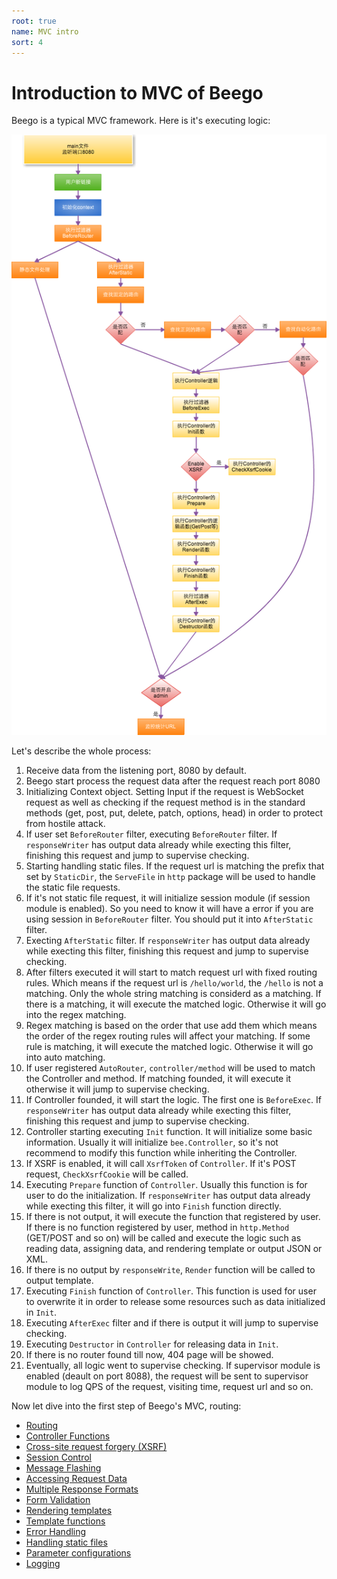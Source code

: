 ```yaml
---
root: true
name: MVC intro
sort: 4
---
```


# Introduction to MVC of Beego
Beego is a typical MVC framework. Here is it's executing logic:

![](../images/detail.png)

Let's describe the whole process:

1. Receive data from the listening port, 8080 by default.
2. Beego start process the request data after the request reach port 8080
3. Initializing Context object. Setting Input if the request is WebSocket request as well as checking if the request method is in the standard methods (get, post, put, delete, patch, options, head) in order to protect from hostile attack.
4. If user set `BeforeRouter` filter, executing `BeforeRouter` filter. If `responseWriter` has output data already while execting this filter, finishing this request and jump to supervise checking.
5. Starting handling static files. If the request url is matching the prefix that set by `StaticDir`, the `ServeFile` in `http` package will be used to handle the static file requests.
6. If it's not static file request, it will initialize session module (if session module is enabled). So you need to know it will have a error if you are using session in `BeforeRouter` filter. You should put it into `AfterStatic` filter.
7. Execting `AfterStatic` filter. If `responseWriter` has output data already while execting this filter, finishing this request and jump to supervise checking.
8. After filters executed it will start to match request url with fixed routing rules. Which means if the request url is `/hello/world`, the `/hello` is not a matching. Only the whole string matching is considerd as a matching. If there is a matching, it will execute the matched logic. Otherwise it will go into the regex matching.
9. Regex matching is based on the order that use add them which means the order of the regex routing rules will affect your matching. If some rule is matching, it will execute the matched logic. Otherwise it will go into auto matching.
10. If user registered `AutoRouter`, `controller/method` will be used to match the Controller and method. If matching founded, it will execute it otherwise it will jump to supervise checking.
11. If Controller founded, it will start the logic. The first one is `BeforeExec`. If `responseWriter` has output data already while execting this filter, finishing this request and jump to supervise checking.
12. Controller starting executing `Init` function. It will initialize some basic information. Usually it will initialize `bee.Controller`, so it's not recommend to modify this function while inheriting the Controller.
13. If XSRF is enabled, it will call `XsrfToken` of `Controller`. If it's POST request, `CheckXsrfCookie` will be called.
14. Executing `Prepare` function of `Controller`. Usually this function is for user to do the initialization. If `responseWriter` has output data already while execting this filter, it will go into `Finish` function directly.
15. If there is not output, it will execute the function that registered by user. If there is no function registered by user, method in `http.Method` (GET/POST and so on) will be called and execute the logic such as reading data, assigning data, and rendering template or output JSON or XML.
16. If there is no output by `responseWrite`, `Render` function will be called to output template.
17. Executing `Finish` function of `Controller`. This function is used for user to overwrite it in order to release some resources such as data initialized in `Init`.
18. Executing `AfterExec` filter and if there is output it will jump to supervise checking.
19. Executing `Destructor` in `Controller` for releasing data in `Init`.
20. If there is no router found till now, 404 page will be showed.
21. Eventually, all logic went to supervise checking. If supervisor module is enabled (deault on port 8088), the request will be sent to supervisor module to log QPS of the request, visiting time, request url and so on.

Now let dive into the first step of Beego's MVC, routing:

- [Routing](./router.md)
- [Controller Functions](./controller.md)
- [Cross-site request forgery (XSRF)](./xsrf.md)
- [Session Control](./session.md)
- [Message Flashing](./flash.md)
- [Accessing Request Data](./params.md)
- [Multiple Response Formats](./jsonxml.md)
- [Form Validation](./validation.md)
- [Rendering templates](./view.md)
- [Template functions](./template.md)
- [Error Handling](./errors.md)
- [Handling static files](./static.md)
- [Parameter configurations](./config.md)
- [Logging](./logs.md)
